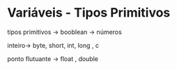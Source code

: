 # Variáveis - Tipos Primitivos





tipos primitivos -> booblean -> números



inteiro-> byte, short, int, long , c

ponto flutuante -> float , double